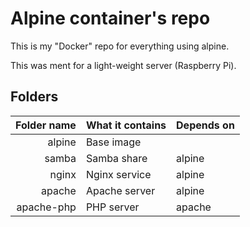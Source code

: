 # Alpine container's repo

This is my "Docker" repo for everything using alpine.

This was ment for a light-weight server (Raspberry Pi).

## Folders
| Folder name | What it contains | Depends on |
| ----------: | :--------------- | :--------- |
| alpine      | Base image       |            |
| samba       | Samba share      | alpine     |
| nginx       | Nginx service    | alpine     |
| apache      | Apache server    | alpine     |
| apache-php  | PHP server       | apache     |


